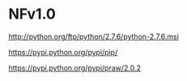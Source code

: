 NFv1.0
======
http://python.org/ftp/python/2.7.6/python-2.7.6.msi

https://pypi.python.org/pypi/pip/

https://pypi.python.org/pypi/praw/2.0.2
